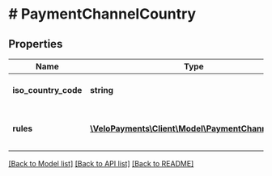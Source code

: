 # # PaymentChannelCountry

## Properties

Name | Type | Description | Notes
------------ | ------------- | ------------- | -------------
**iso_country_code** | **string** | The ISO code for the country | 
**rules** | [**\VeloPayments\Client\Model\PaymentChannelRule[]**](PaymentChannelRule.md) | The rules for the given country | 

[[Back to Model list]](../../README.md#documentation-for-models) [[Back to API list]](../../README.md#documentation-for-api-endpoints) [[Back to README]](../../README.md)


